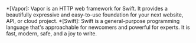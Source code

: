 *[Vapor]: Vapor is an HTTP web framework for Swift. It provides a beautifully expressive and easy-to-use foundation for your next website, API, or cloud project.
*[Swift]: Swift is a general-purpose programming language that's approachable for newcomers and powerful for experts. It is fast, modern, safe, and a joy to write.